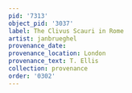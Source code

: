 ```yaml
---
pid: '7313'
object_pid: '3037'
label: The Clivus Scauri in Rome
artist: janbrueghel
provenance_date:
provenance_location: London
provenance_text: T. Ellis
collection: provenance
order: '0302'
---
```

